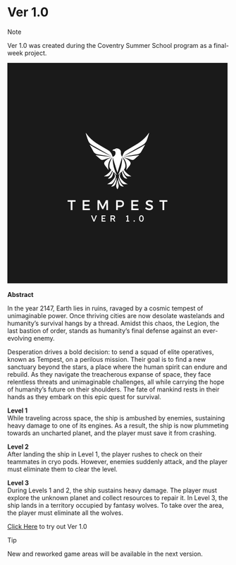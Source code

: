 # Ver 1.0

> [!NOTE]
> Ver 1.0 was created during the Coventry Summer School program as a final-week project.


![Cover Page](https://github.com/NikhilJ-05/Tempest/blob/main/Ver%201.0/Cover%20page.png)


**Abstract**

In the year 2147, Earth lies in ruins, ravaged by a cosmic tempest of unimaginable power. Once thriving cities are now desolate wastelands and humanity’s survival hangs by a thread. Amidst this chaos, the Legion, the last bastion of order, stands as humanity’s final defense against an ever-evolving enemy.

Desperation drives a bold decision: to send a squad of elite operatives, known as Tempest, on a perilous mission. Their goal is to find a new sanctuary beyond the stars, a place where the human spirit can endure and rebuild. As they navigate the treacherous expanse of space, they face relentless threats and unimaginable challenges, all while carrying the hope of humanity’s future on their shoulders. The fate of mankind rests in their hands as they embark on this epic quest for survival. 

**Level 1**\
While traveling across space, the ship is ambushed by enemies, sustaining heavy damage to one of its engines. As a result, the ship is now plummeting towards an uncharted planet, and the player must save it from crashing.

**Level 2** \
After landing the ship in Level 1, the player rushes to check on their teammates in cryo pods. However, enemies suddenly attack, and the player must eliminate them to clear the level.

**Level 3**\
During Levels 1 and 2, the ship sustains heavy damage. The player must explore the unknown planet and collect resources to repair it. In Level 3, the ship lands in a territory occupied by fantasy wolves. To take over the area, the player must eliminate all the wolves.


[Click Here](https://nikhilj-05.itch.io/tempest-ver-1) to try out Ver 1.0
> [!TIP]
> New and reworked game areas will be available in the next version.
